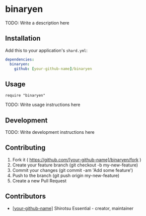 # binaryen

TODO: Write a description here

## Installation

Add this to your application's `shard.yml`:

```yaml
dependencies:
  binaryen:
    github: [your-github-name]/binaryen
```

## Usage

```crystal
require "binaryen"
```

TODO: Write usage instructions here

## Development

TODO: Write development instructions here

## Contributing

1. Fork it ( https://github.com/[your-github-name]/binaryen/fork )
2. Create your feature branch (git checkout -b my-new-feature)
3. Commit your changes (git commit -am 'Add some feature')
4. Push to the branch (git push origin my-new-feature)
5. Create a new Pull Request

## Contributors

- [[your-github-name]](https://github.com/[your-github-name]) Shirotsu Essential - creator, maintainer
